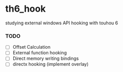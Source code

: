 # th6_hook
studying external windows API hooking with touhou 6

### TODO
- [ ] Offset Calculation
- [ ] External function hooking
- [ ] Direct memory writing bindings
- [ ] directx hooking (implement overlay)

